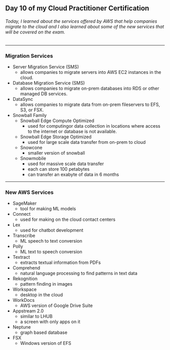 ## Day 10 of my Cloud Practitioner Certification
###### Today, I learned about the services offered by AWS that help companies migrate to the cloud and I also learned about some of the new services that will be covered on the exam.

---

### Migration Services
* Server Migration Service (SMS)
  * allows companies to migrate servers into AWS EC2 instances in the cloud.
* Database Migration Service (SMS)
  * allows companies to migrate on-prem databases into RDS or other managed DB services.
* DataSync
  * allows companies to migrate data from on-prem fileservers to EFS, S3, or FSX.
* Snowball Family
  * Snowball Edge Compute Optimized
    * used for computingor data collection  in locations where access to the internet or database is not available.
  * Snowball Edge Storage Optimized
    * used for large scale data transfer from on-prem to cloud
  * Snowcone
    * smaller version of snowball
  * Snowmobile
    * used for massive scale data transfer
    * each can store 100 petabytes
    * can transfer an exabyte of data in 6 months
---

### New AWS Services
* SageMaker
  * tool for making ML models
* Connect
  * used for making on the cloud contact centers
* Lex
  * used for chatbot development
* Transcribe
  * ML speech to text conversion
* Polly
  * ML text to speech conversion
* Textract
  * extracts textual information from PDFs
* Comprehend
  * natural language processing to find patterns in text data
* Rekognition
  * pattern finding in images
* Workspace
  * desktop in the cloud
* WorkDocs
  * AWS version of Google Drive Suite
* Appstream 2.0
  * similar to LHUB
  *  a screen with only apps on it
* Neptune
  * graph based database
* FSX
  * Windows version of EFS
